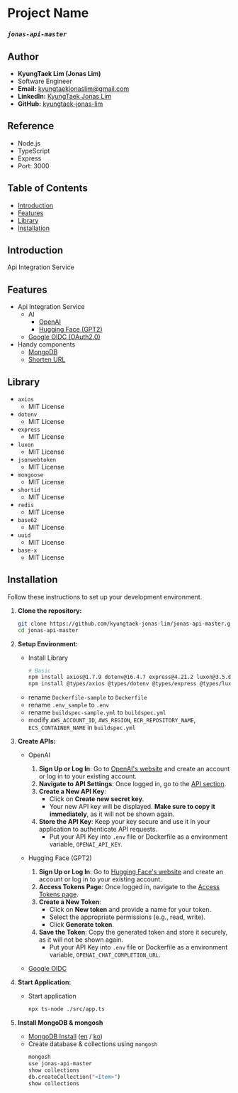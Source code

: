 # Project Name
### *`jonas-api-master`*

## Author
- **KyungTaek Lim (Jonas Lim)**
- Software Engineer
- **Email:** kyungtaekjonaslim@gmail.com
- **LinkedIn:** [KyungTaek Jonas Lim](https://www.linkedin.com/in/kyungtaek-jonas-lim)
- **GitHub:** [kyungtaek-jonas-lim](https://github.com/kyungtaek-jonas-lim)

## Reference
- Node.js
- TypeScript
- Express
- Port: 3000

## Table of Contents
- [Introduction](#introduction)
- [Features](#features)
- [Library](#library)
- [Installation](#installation)

## Introduction
Api Integration Service

## Features
- Api Integration Service
	- AI
		- [OpenAI](https://github.com/kyungtaek-jonas-lim/jonas-api-master/blob/main/src/routes/v1/ai/openai.ts)
		- [Hugging Face (GPT2)](https://github.com/kyungtaek-jonas-lim/jonas-api-master/blob/main/src/routes/v1/ai/gpt2.ts)
	- [Google OIDC (OAuth2.0)](https://github.com/kyungtaek-jonas-lim/jonas-api-master/blob/main/ref/oidc/google/google_oidc_index.md)
- Handy components
	- [MongoDB](https://github.com/kyungtaek-jonas-lim/jonas-api-master/blob/main/ref/mongodb/mongodb_index.md)
	- [Shorten URL](https://github.com/kyungtaek-jonas-lim/jonas-api-master/blob/main/src/routes/common/urlRoutes.ts)

## Library
- `axios`
	- MIT License
- `dotenv`
	- MIT License
- `express`
	- MIT License
- `luxon`
	- MIT License
- `jsonwebtoken`
	- MIT License
- `mongoose`
	- MIT License
- `shortid`
	- MIT License
- `redis`
	- MIT License
- `base62`
	- MIT License
- `uuid`
	- MIT License
- `base-x`
	- MIT License

## Installation
Follow these instructions to set up your development environment.

1. **Clone the repository:**

   ```bash
   git clone https://github.com/kyungtaek-jonas-lim/jonas-api-master.git
   cd jonas-api-master
   ```

2. **Setup Environment:**
	- Install Library
		```bash
		# Basic
		npm install axios@1.7.9 dotenv@16.4.7 express@4.21.2 luxon@3.5.0 typescript@5.7.2 ts-node@10.9.2 jsonwebtoken@9.0.2 mongoose@8.9.5 shortid@2.2.17 redis@4.7.0 crypto@1.0.1 uuid@11.0.5 base-x@5.0.0
		npm install @types/axios @types/dotenv @types/express @types/luxon @types/jsonwebtoken @types/shortid
		```
	- rename `Dockerfile-sample` to `Dockerfile`
	- rename `.env_sample` to `.env`
	- rename `buildspec-sample.yml` to `buildspec.yml`
	- modify `AWS_ACCOUNT_ID`, `AWS_REGION`, `ECR_REPOSITORY_NAME`, `ECS_CONTAINER_NAME` in `buildspec.yml`

3. **Create APIs:**
	- OpenAI
		1. **Sign Up or Log In**: Go to [OpenAI's website](https://platform.openai.com/signup) and create an account or log in to your existing account.
		2. **Navigate to API Settings**: Once logged in, go to the [API section](https://platform.openai.com/account/api-keys).
		3. **Create a New API Key**:
			- Click on **Create new secret key**.
			- Your new API key will be displayed. **Make sure to copy it immediately**, as it will not be shown again.
		4. **Store the API Key**: Keep your key secure and use it in your application to authenticate API requests.
			- Put your API Key into `.env` file or Dockerfile as a environment variable, `OPENAI_API_KEY`.

	- Hugging Face (GPT2)
		1. **Sign Up or Log In**: Go to [Hugging Face's website](https://huggingface.co/join) and create an account or log in to your existing account.
		2. **Access Tokens Page**: Once logged in, navigate to the [Access Tokens page](https://huggingface.co/settings/tokens).
		3. **Create a New Token**:
			- Click on **New token** and provide a name for your token.
			- Select the appropriate permissions (e.g., read, write).
			- Click **Generate token**.
		4. **Save the Token**: Copy the generated token and store it securely, as it will not be shown again.
			- Put your API Key into `.env` file or Dockerfile as a environment variable, `OPENAI_CHAT_COMPLETION_URL`.
	
	- [Google OIDC](https://github.com/kyungtaek-jonas-lim/jonas-api-master/blob/main/ref/oidc/google/google_oidc_1_preperation.md)

4. **Start Application:**
	- Start application
		```bash
		npx ts-node ./src/app.ts
		```
5. **Install MongoDB & mongosh**
	- [MongoDB Install](https://github.com/kyungtaek-jonas-lim/jonastudy/blob/main/concept/database/no_sql/mongodb/mongodb_install_en.md) ([en](https://github.com/kyungtaek-jonas-lim/jonastudy/blob/main/concept/database/no_sql/mongodb/mongodb_install_en.md) / [ko](https://github.com/kyungtaek-jonas-lim/jonastudy/blob/main/concept/database/no_sql/mongodb/mongodb_install_ko.md))
	- Create database & collections using `mongosh`
		```bash
		mongosh
		use jonas-api-master
		show collections
		db.createCollection("<Item>")
		show collections
		```